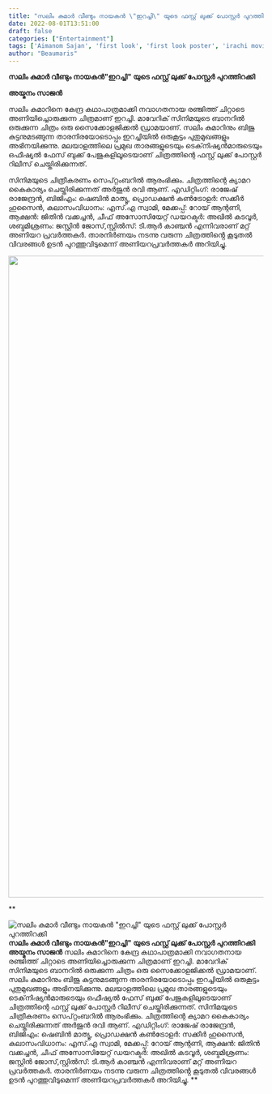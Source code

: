 ```yaml
---
title: "സലിം കുമാർ വീണ്ടും നായകൻ \"ഇറച്ചി\" യുടെ ഫസ്റ്റ് ലുക്ക്‌ പോസ്റ്റർ പുറത്തിറക്കി"
date: 2022-08-01T13:51:00
draft: false
categories: ["Entertainment"]
tags: ['Aimanom Sajan', 'first look', 'first look poster', 'irachi movie', 'salimkumar']
author: "Beaumaris"
---
```


<strong>സലിം കുമാർ വീണ്ടും നായകൻ"ഇറച്ചി" യുടെ ഫസ്റ്റ് ലുക്ക്‌ പോസ്റ്റർ പുറത്തിറക്കി</strong>

<strong>അയ്മനം സാജൻ</strong>

സലിം കുമാറിനെ കേന്ദ്ര കഥാപാത്രമാക്കി നവാഗതനായ രഞ്ജിത്ത് ചിറ്റാടെ അണിയിച്ചൊരുക്കുന്ന ചിത്രമാണ് ഇറച്ചി. മാവേറിക് സിനിമയുടെ ബാനറിൽ ഒരുക്കുന്ന ചിത്രം ഒരു സൈക്കോളജിക്കൽ ഡ്രാമയാണ്. സലിം കുമാറിനും ബിജു കുട്ടനുമടങ്ങുന്ന താരനിരയോടൊപ്പം ഇറച്ചിയിൽ ഒരുകൂട്ടം പുതുമുഖങ്ങളും അഭിനയിക്കുന്നു. മലയാളത്തിലെ പ്രമുഖ താരങ്ങളുടെയും ടെക്‌നിഷ്യൻമാരുടെയും ഒഫീഷ്യൽ ഫേസ് ബുക്ക്‌ പേജുകളിലൂടെയാണ് ചിത്രത്തിന്റെ ഫസ്റ്റ് ലുക്ക്‌ പോസ്റ്റർ റിലീസ് ചെയ്തിരിക്കുന്നത്.

സിനിമയുടെ ചിത്രീകരണം സെപ്റ്റംബറിൽ ആരംഭിക്കും. ചിത്രത്തിന്റെ ക്യാമറ കൈകാര്യം ചെയ്തിരിക്കുന്നത് അർജുൻ രവി ആണ്. എഡിറ്റിംഗ്: രാജേഷ് രാജേന്ദ്രൻ, ബിജിഎം: ഷെബിൻ മാത്യൂ, പ്രൊഡക്ഷൻ കൺട്രോളർ: സക്കീർ ഹുസൈൻ, കലാസംവിധാനം: എസ്.എ സ്വാമി, മേക്കപ്പ്: റോയ് ആന്റണി, ആക്ഷൻ: ജിതിൻ വക്കച്ചൻ, ചീഫ് അസോസിയേറ്റ് ഡയറക്ടർ: അഖിൽ കടവൂർ, ശബ്ദമിശ്രണം: ജസ്റ്റിൻ ജോസ്,സ്റ്റിൽസ്: ടി.ആർ കാഞ്ചൻ എന്നിവരാണ് മറ്റ് അണിയറ പ്രവർത്തകർ. താരനിർണയം നടന്നു വരുന്ന ചിത്രത്തിൻ്റെ കൂടുതൽ വിവരങ്ങൾ ഉടൻ പുറത്തുവിടുമെന്ന് അണിയറപ്രവർത്തകർ അറിയിച്ചു.

<img class="wp-image-344995 aligncenter" src="https://cdn.boolokam.com/articles/2022/08/fwffgggggghh.jpg" alt="" width="712" height="1266" />

**


![സലിം കുമാർ വീണ്ടും നായകൻ "ഇറച്ചി" യുടെ ഫസ്റ്റ് ലുക്ക്‌ പോസ്റ്റർ പുറത്തിറക്കി](https://cdn.boolokam.com/articles/2022/08/fwffgggggghh.jpg)**സലിം കുമാർ വീണ്ടും നായകൻ"ഇറച്ചി" യുടെ ഫസ്റ്റ് ലുക്ക്‌ പോസ്റ്റർ പുറത്തിറക്കി** **അയ്മനം സാജൻ** സലിം കുമാറിനെ കേന്ദ്ര കഥാപാത്രമാക്കി നവാഗതനായ രഞ്ജിത്ത് ചിറ്റാടെ അണിയിച്ചൊരുക്കുന്ന ചിത്രമാണ് ഇറച്ചി. മാവേറിക് സിനിമയുടെ ബാനറിൽ ഒരുക്കുന്ന ചിത്രം ഒരു സൈക്കോളജിക്കൽ ഡ്രാമയാണ്. സലിം കുമാറിനും ബിജു കുട്ടനുമടങ്ങുന്ന താരനിരയോടൊപ്പം ഇറച്ചിയിൽ ഒരുകൂട്ടം പുതുമുഖങ്ങളും അഭിനയിക്കുന്നു. മലയാളത്തിലെ പ്രമുഖ താരങ്ങളുടെയും ടെക്‌നിഷ്യൻമാരുടെയും ഒഫീഷ്യൽ ഫേസ് ബുക്ക്‌ പേജുകളിലൂടെയാണ് ചിത്രത്തിന്റെ ഫസ്റ്റ് ലുക്ക്‌ പോസ്റ്റർ റിലീസ് ചെയ്തിരിക്കുന്നത്. സിനിമയുടെ ചിത്രീകരണം സെപ്റ്റംബറിൽ ആരംഭിക്കും. ചിത്രത്തിന്റെ ക്യാമറ കൈകാര്യം ചെയ്തിരിക്കുന്നത് അർജുൻ രവി ആണ്. എഡിറ്റിംഗ്: രാജേഷ് രാജേന്ദ്രൻ, ബിജിഎം: ഷെബിൻ മാത്യൂ, പ്രൊഡക്ഷൻ കൺട്രോളർ: സക്കീർ ഹുസൈൻ, കലാസംവിധാനം: എസ്.എ സ്വാമി, മേക്കപ്പ്: റോയ് ആന്റണി, ആക്ഷൻ: ജിതിൻ വക്കച്ചൻ, ചീഫ് അസോസിയേറ്റ് ഡയറക്ടർ: അഖിൽ കടവൂർ, ശബ്ദമിശ്രണം: ജസ്റ്റിൻ ജോസ്,സ്റ്റിൽസ്: ടി.ആർ കാഞ്ചൻ എന്നിവരാണ് മറ്റ് അണിയറ പ്രവർത്തകർ. താരനിർണയം നടന്നു വരുന്ന ചിത്രത്തിൻ്റെ കൂടുതൽ വിവരങ്ങൾ ഉടൻ പുറത്തുവിടുമെന്ന് അണിയറപ്രവർത്തകർ അറിയിച്ചു. **
